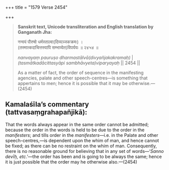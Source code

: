 +++
title = "1579 Verse 2454"

+++
> **Sanskrit text, Unicode transliteration and English translation by Ganganath Jha:** 
>
> नन्वयं पौरुषो धर्मस्ताल्वा(दिव्यञ्जकक्रमः) ।  
> (तस्मात्कदाचित्तस्यापि सम्भाव्येत)विपर्ययः ॥ २४५४ ॥ 
>
> *nanvayaṃ pauruṣo dharmastālvā(divyañjakakramaḥ)* \|  
> *(tasmātkadācittasyāpi sambhāvyeta)viparyayaḥ* \|\| 2454 \|\| 
>
> As a matter of fact, the order of sequence in the manifesting agencies, palate and other speech-centres—is something that appertains to men; hence it is possible that it may be otherwise.—(2454)



## Kamalaśīla’s commentary (tattvasaṃgrahapañjikā):

That the words always appear in the same order cannot be admitted; because the order in the words is held to be due to the order in the *manifesters*; and tills order in the *manifesters*—i.e. in the Palate and other speech-centres,—is dependent upon the whim of man, and hence cannot be fixed; as there can be no restraint on the whim of man. Consequently, there is no reasonable ground for believing that in any set of words—‘*Śanno devīḥ, etc*.’—the order has been and is going to be always the same; hence it is just possible that the order may he otherwise also.—(2454)


